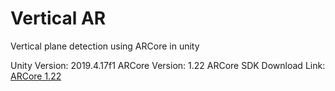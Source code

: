 # Vertical AR

Vertical plane detection using ARCore in unity

Unity Version: 2019.4.17f1 
ARCore Version: 1.22
ARCore SDK Download Link: [ARCore 1.22](https://github.com/google-ar/arcore-unity-sdk/releases)